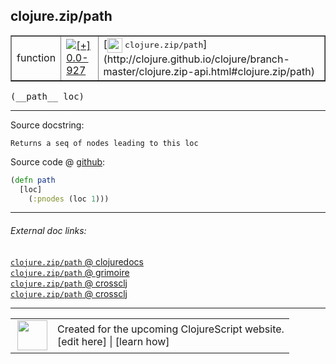 ## clojure.zip/path



 <table border="1">
<tr>
<td>function</td>
<td><a href="https://github.com/cljsinfo/cljs-api-docs/tree/0.0-927"><img valign="middle" alt="[+] 0.0-927" title="Added in 0.0-927" src="https://img.shields.io/badge/+-0.0--927-lightgrey.svg"></a> </td>
<td>
[<img height="24px" valign="middle" src="http://i.imgur.com/1GjPKvB.png"> <samp>clojure.zip/path</samp>](http://clojure.github.io/clojure/branch-master/clojure.zip-api.html#clojure.zip/path)
</td>
</tr>
</table>


 <samp>
(__path__ loc)<br>
</samp>

---





Source docstring:

```
Returns a seq of nodes leading to this loc
```


Source code @ [github](https://github.com/clojure/clojurescript/blob/r1.7.107/src/main/cljs/clojure/zip.cljs#L82-L85):

```clj
(defn path
  [loc]
    (:pnodes (loc 1)))
```

<!--
Repo - tag - source tree - lines:

 <pre>
clojurescript @ r1.7.107
└── src
    └── main
        └── cljs
            └── clojure
                └── <ins>[zip.cljs:82-85](https://github.com/clojure/clojurescript/blob/r1.7.107/src/main/cljs/clojure/zip.cljs#L82-L85)</ins>
</pre>

-->

---



###### External doc links:

[`clojure.zip/path` @ clojuredocs](http://clojuredocs.org/clojure.zip/path)<br>
[`clojure.zip/path` @ grimoire](http://conj.io/store/v1/org.clojure/clojure/1.7.0-beta3/clj/clojure.zip/path/)<br>
[`clojure.zip/path` @ crossclj](http://crossclj.info/fun/clojure.zip/path.html)<br>
[`clojure.zip/path` @ crossclj](http://crossclj.info/fun/clojure.zip.cljs/path.html)<br>

---

 <table>
<tr><td>
<img valign="middle" align="right" width="48px" src="http://i.imgur.com/Hi20huC.png">
</td><td>
Created for the upcoming ClojureScript website.<br>
[edit here] | [learn how]
</td></tr></table>

[edit here]:https://github.com/cljsinfo/cljs-api-docs/blob/master/cljsdoc/clojure.zip_path.cljsdoc
[learn how]:https://github.com/cljsinfo/cljs-api-docs/wiki/cljsdoc-files

<!--

This information was too distracting to show to readers, but I'll leave it
commented here since it is helpful to:

- pretty-print the data used to generate this document
- and show how to retrieve that data



The API data for this symbol:

```clj
{:ns "clojure.zip",
 :name "path",
 :signature ["[loc]"],
 :history [["+" "0.0-927"]],
 :type "function",
 :full-name-encode "clojure.zip_path",
 :source {:code "(defn path\n  [loc]\n    (:pnodes (loc 1)))",
          :title "Source code",
          :repo "clojurescript",
          :tag "r1.7.107",
          :filename "src/main/cljs/clojure/zip.cljs",
          :lines [82 85]},
 :full-name "clojure.zip/path",
 :clj-symbol "clojure.zip/path",
 :docstring "Returns a seq of nodes leading to this loc"}

```

Retrieve the API data for this symbol:

```clj
;; from Clojure REPL
(require '[clojure.edn :as edn])
(-> (slurp "https://raw.githubusercontent.com/cljsinfo/cljs-api-docs/catalog/cljs-api.edn")
    (edn/read-string)
    (get-in [:symbols "clojure.zip/path"]))
```

-->
